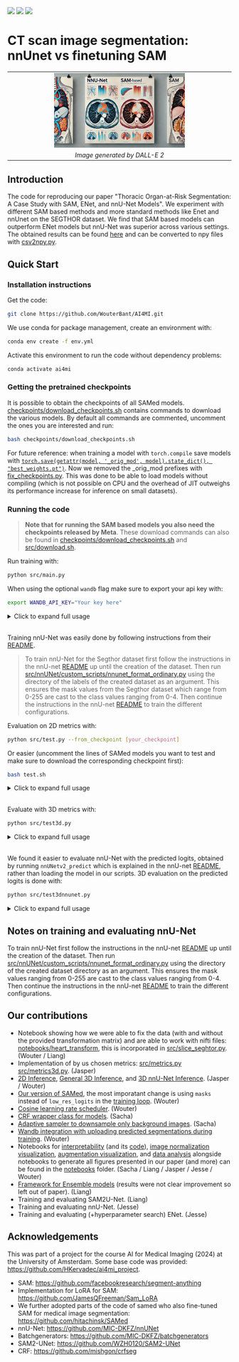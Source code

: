 [![](https://img.shields.io/badge/PyTorch-2.4.0-ee4c2c.svg)](https://pytorch.org/) [![](https://img.shields.io/badge/python-3.12+-blue.svg)](https://www.python.org/downloads/)  [![](https://img.shields.io/github/license/ResidentMario/missingno.svg)](https://github.com/WouterBant/AI4MI/blob/main/LICENSE) 

# CT scan image segmentation: nnUnet vs finetuning SAM 

<table align="center">
  <tr align="center">
      <td><img src="assets/figure1.webp" width="60%"></td>
  </tr>
  <tr align="center">
      <td><em>Image generated by DALL-E 2</em></td>
  </tr>
</table>

## Introduction
The code for reproducing our paper "Thoracic Organ-at-Risk Segmentation: A Case Study with SAM, ENet, and nnU-Net Models". We experiment with different SAM based methods and more standard methods like Enet and nnUnet on the SEGTHOR dataset. We find that SAM based models can outperform ENet models but nnU-Net was superior across various settings. The obtained results can be found [here](results) and can be converted to npy files with [csv2npy.py](results_metrics/csv2npy.py).

## Quick Start

### Installation instructions

Get the code:
```bash
git clone https://github.com/WouterBant/AI4MI.git
```

We use conda for package management, create an environment with:
```bash
conda env create -f env.yml
```

Activate this environment to run the code without dependency problems:
```bash
conda activate ai4mi
```

### Getting the pretrained checkpoints
It is possible to obtain the checkpoints of all SAMed models. [checkpoints/download_checkpoints.sh](checkpoints/download_checkpoints.sh) contains commands to download the various models. By default all commands are commented, uncomment the ones you are interested and run:

```bash
bash checkpoints/download_checkpoints.sh
```

For future reference: when training a model with `torch.compile` save models with [`torch.save(getattr(model, '_orig_mod', model).state_dict(), "best_weights.pt")`](https://github.com/pytorch/pytorch/issues/101107). Now we removed the _orig_mod prefixes with [fix_checkpoints.py](checkpoints/fix_checkpoints.py). This was done to be able to load models without compiling (which is not possible on CPU and the overhead of JIT outweighs its performance increase for inference on small datasets).

### Running the code

> **Note that for running the SAM based models you also need the checkpoints released by Meta**. These download commands can also be found in [checkpoints/download_checkpoints.sh](checkpoints/download_checkpoints.sh) and [src/download.sh](src/download.sh).

Run training with:
```bash
python src/main.py
```

When using the optional `wandb` flag make sure to export your api key with:

```bash
export WANDB_API_KEY="Your key here"
```

<details> <summary>Click to expand full usage </summary>

```bash
usage: main.py [-h] [--epochs EPOCHS] [--lr LR] [--weight_decay WEIGHT_DECAY] [--batch_size BATCH_SIZE] [--gradient_accumulation_steps GRADIENT_ACCUMULATION_STEPS] [--use_scheduler] [--use_sampler] [--augment] [--augment_nnunet] [--model MODEL] [--hiera_path HIERA_PATH] [--optimizer {adam,sgd,adamw,sgd-wd}]
               [--dataset {TOY2,SEGTHOR,SEGTHOR_MANUAL_SPLIT}] [--mode {partial,full}] [--loss {ce,dice_monai,gdl,dce}] [--ce_lambda CE_LAMBDA] [--dest DEST] [--r R] [--from_checkpoint FROM_CHECKPOINT] [--gpu] [--num_workers NUM_WORKERS] [--debug] [--normalize] [--deterministic] [--use_wandb] [--clip_grad] [--crf] [--finetune_crf]

options:
  -h, --help            show this help message and exit
  --epochs EPOCHS
  --lr LR               Learning rate
  --weight_decay WEIGHT_DECAY
                        Weight decay
  --batch_size BATCH_SIZE
                        Batch size
  --gradient_accumulation_steps GRADIENT_ACCUMULATION_STEPS
                        Number of steps to accumulate gradients over
  --use_scheduler       Use CosineWarmupScheduler
  --use_sampler         Use AdaptiveSampler
  --augment             Augment the training dataset
  --augment_nnunet      Augment the training dataset with nnUNet augmentations
  --model MODEL         Model to use
  --hiera_path HIERA_PATH
                        path to the sam2 pretrained hiera
  --optimizer {adam,sgd,adamw,sgd-wd}
                        Optimizer to use
  --dataset {TOY2,SEGTHOR,SEGTHOR_MANUAL_SPLIT}
  --mode {partial,full}
  --loss {ce,dice_monai,gdl,dce}
  --ce_lambda CE_LAMBDA
  --dest DEST           Destination directory to save the results (predictions and weights).
  --r R                 The rank of the LoRa matrices.
  --from_checkpoint FROM_CHECKPOINT
  --gpu
  --num_workers NUM_WORKERS
  --debug               Keep only a fraction (10 samples) of the datasets, to test the logic around epochs and logging easily.
  --normalize           Normalize the input images
  --deterministic       Make the training deterministic
  --use_wandb           Use wandb for logging
  --clip_grad           Enable gradient clipping
  --crf                 Apply CRF on the output
  --finetune_crf        Freeze the model and only train CRF and the last layer
```
</details>

<br>

Training nnU-Net was easily done by following instructions from their [README](src/nnUNet/readme.md).

> To train nnU-Net for the Segthor dataset first follow the instructions in the nnU-net [README](src/nnUNet/readme.md) up until the creation of the dataset. Then run [src/nnUNet/custom_scripts/nnunet_format_ordinary.py](src/nnUNet/custom_scripts/nnunet_format_ordinary.py) using the directory of the labels of the created dataset as an argument. This ensures the mask values from the Segthor dataset which range from 0-255 are cast to the class values ranging from 0-4. Then continue the instructions in the nnU-net [README](src/nnUNet/readme.md) to train the different configurations.

Evaluation on 2D metrics with:

```bash
python src/test.py --from_checkpoint [your_checkpoint]
```

Or easier (uncomment the lines of SAMed models you want to test and make sure to download the corresponding checkpoint first):
```bash
bash test.sh
```

<details> <summary>Click to expand full usage </summary>

<br>

```bash
usage: test.py [-h] [--batch_size BATCH_SIZE] --model {samed,samed_fast,ENet,ensemble,SAM2UNet} [--hiera_path HIERA_PATH] [--dest DEST] [--r R] [--dataset {TOY2,SEGTHOR,SEGTHOR_MANUAL_SPLIT}] [--mode {partial,full}] [--from_checkpoint FROM_CHECKPOINT] [--gpu] [--num_workers NUM_WORKERS] [--debug] [--normalize] [--crf] [--finetune_crf]
               [--save_png]

options:
  -h, --help            show this help message and exit
  --batch_size BATCH_SIZE
                        Batch size
  --model {samed,samed_fast,ENet,ensemble,SAM2UNet}
                        Model to use
  --hiera_path HIERA_PATH
                        path to the sam2 pretrained hiera
  --dest DEST           Destination directory to save the results (predictions and weights).
  --r R                 The rank of the LoRa matrices.
  --dataset {TOY2,SEGTHOR,SEGTHOR_MANUAL_SPLIT}
  --mode {partial,full}
  --from_checkpoint FROM_CHECKPOINT
  --gpu
  --num_workers NUM_WORKERS
  --debug               Keep only a fraction (10 samples) of the datasets, to test the logic around epochs and logging easily.
  --normalize           Normalize the input images
  --crf                 Apply CRF on the output
  --finetune_crf        Freeze the model and only train CRF and the last layer
  --save_png            Save the predictions as PNG
```
</details>

<br> 

Evaluate with 3D metrics with:

```bash
python src/test3d.py
```

<details> <summary>Click to expand full usage </summary>

<br>

```bash
usage: test3d.py [-h] [--batch_size BATCH_SIZE] --model {samed,samed_fast,ENet,SAM2UNet} [--hiera_path HIERA_PATH] [--dest DEST] [--r R] [--include_background] [--dataset {TOY2,SEGTHOR,SEGTHOR_MANUAL_SPLIT}] [--mode {partial,full}] [--from_checkpoint FROM_CHECKPOINT] [--gpu] [--num_workers NUM_WORKERS] [--debug] [--normalize] [--crf]
                 [--finetune_crf]

options:
  -h, --help            show this help message and exit
  --batch_size BATCH_SIZE
                        Batch size
  --model {samed,samed_fast,ENet,SAM2UNet}
                        Model to use
  --hiera_path HIERA_PATH
                        path to the sam2 pretrained hiera
  --dest DEST           Destination directory to save the results (predictions and weights).
  --r R                 The rank of the LoRa matrices.
  --include_background  Include the background class in the metrics
  --dataset {TOY2,SEGTHOR,SEGTHOR_MANUAL_SPLIT}
  --mode {partial,full}
  --from_checkpoint FROM_CHECKPOINT
  --gpu
  --num_workers NUM_WORKERS
  --debug               Keep only a fraction (10 samples) of the datasets, to test the logic around epochs and logging easily.
  --normalize           Normalize the input images
  --crf                 Apply CRF on the output
  --finetune_crf        Freeze the model and only train CRF and the last layer
```
</details>

<br>

We found it easier to evaluate nnU-Net with the predicted logits, obtained by running `nnUNetv2_predict` which is explained in the nnU-net [README](src/nnUNet/readme.md), rather than loading the model in our scripts. 3D evaluation on the predicted logits is done with:
```bash
python src/test3dnnunet.py
```


<details> <summary>Click to expand full usage </summary>

<br>

```bash
usage: test3dnnunet.py [-h] [--batch_size BATCH_SIZE] [--dest DEST] [--folder FOLDER] [--dataset {TOY2,SEGTHOR,SEGTHOR_MANUAL_SPLIT}] [--mode {partial,full}] [--from_checkpoint FROM_CHECKPOINT] [--gpu] [--num_workers NUM_WORKERS] [--debug] [--normalize] [--crf] [--finetune_crf]

options:
  -h, --help            show this help message and exit
  --batch_size BATCH_SIZE
                        Batch size
  --dest DEST           Destination directory to save the results (predictions and weights).
  --folder FOLDER       Path to folder with predictions
  --dataset {TOY2,SEGTHOR,SEGTHOR_MANUAL_SPLIT}
  --mode {partial,full}
  --from_checkpoint FROM_CHECKPOINT
  --gpu
  --num_workers NUM_WORKERS
  --debug               Keep only a fraction (10 samples) of the datasets, to test the logic around epochs and logging easily.
  --normalize           Normalize the input images
  --crf                 Apply CRF on the output
  --finetune_crf        Freeze the model and only train CRF and the last layer
```
</details>


## Notes on training and evaluating nnU-Net
To train nnU-Net first follow the instructions in the nnU-net [README](src/nnUNet/readme.md) up until the creation of the dataset. Then run [src/nnUNet/custom_scripts/nnunet_format_ordinary.py](src/nnUNet/custom_scripts/nnunet_format_ordinary.py) using the directory of the created dataset directory as an argument. This ensures the mask values ranging from 0-255 are cast to the class values ranging from 0-4. Then continue the instructions in the nnU-net [README](src/nnUNet/readme.md) to train the different configurations.





## Our contributions
- Notebook showing how we were able to fix the data (with and without the provided transformation matrix) and are able to work with nifti files: [notebooks/heart_transform](notebooks/heart_transform.ipynb), this is incorporated in [src/slice_seghtor.py](src/slice_segthor.py). (Wouter / Liang)
- Implementation of by us chosen metrics: [src/metrics.py](src/metrics.py) [src/metrics3d.py](src/metrics3d.py). (Jasper)
- [2D Inference](src/test.py), [General 3D Inference](src/test3d.py), and [3D nnU-Net Inference](src/test3dnnunet.py). (Jasper / Wouter)
- [Our version of SAMed](src/samed/), the most imporatant change is using `masks` instead of `low_res_logits` in the [training loop](src/main.py). (Wouter)
- [Cosine learning rate scheduler](src/scheduler.py). (Wouter)
- [CRF wrapper class for models](src/crf_model.py). (Sacha)
- [Adaptive sampler to downsample only background images](src/adaptive_sampler.py). (Sacha)
- [Wandb integration with uploading predicted segmentations during training](src/utils.py). (Wouter)
- Notebooks for [interpretability](notebooks/interpretability.ipynb) (and its [code](notebooks/notebook_utils.py)), [image normalization visualization](notebooks/normalize.ipynb), [augmentation visualization](notebooks/augmentations.ipynb), and [data analysis](notebooks/data_analysis.ipynb) alongside notebooks to generate all figures presented in our paper (and more) can be found in the [notebooks](notebooks) folder. (Sacha / Liang / Jasper / Jesse / Wouter)
- [Framework for Ensemble models](src/EnsembleModel.py) (results were not clear improvement so left out of paper). (Liang)
- Training and evaluating SAM2U-Net. (Liang)
- Training and evaluating nnU-Net. (Jesse)
- Training and evaluating (+hyperparameter search) ENet. (Jesse)

## Acknowledgements
This was part of a project for the course AI for Medical Imaging (2024) at the University of Amsterdam. Some base code was provided: https://github.com/HKervadec/ai4mi_project. 

- SAM: https://github.com/facebookresearch/segment-anything
- Implementation for LoRA for SAM: https://github.com/JamesQFreeman/Sam_LoRA
- We further adopted parts of the code of samed who also fine-tuned SAM for medical image segmentation: https://github.com/hitachinsk/SAMed
- nnU-Net: https://github.com/MIC-DKFZ/nnUNet
- Batchgenerators: https://github.com/MIC-DKFZ/batchgenerators
- SAM2-UNet: https://github.com/WZH0120/SAM2-UNet
- CRF: https://github.com/mishgon/crfseg